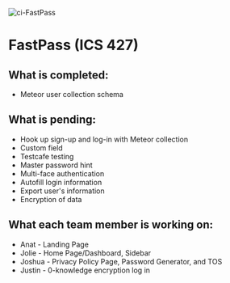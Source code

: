 ![ci-FastPass](https://github.com/FastPass-Devs/FastPass/actions/workflows/ci.yml/badge.svg)

# FastPass (ICS 427)

## What is completed:
* Meteor user collection schema

## What is pending:
* Hook up sign-up and log-in with Meteor collection
* Custom field
* Testcafe testing
* Master password hint
* Multi-face authentication
* Autofill login information
* Export user's information
* Encryption of data

## What each team member is working on:
* Anat - Landing Page
* Jolie - Home Page/Dashboard, Sidebar
* Joshua - Privacy Policy Page, Password Generator, and TOS
* Justin - 0-knowledge encryption log in


